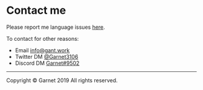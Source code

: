 # Contact me

Please report me language issues [here](https://github.com/Garnet3106/chestnut/issues/).

To contact for other reasons:

- Email [info@gant.work](info@gant.work)
- Twitter DM [@Garnet3106](https://twitter.com/Garnet3106/)
- Discord DM [Garnet#9502](http://discord.com/)

---

Copyright © Garnet 2019 All rights reserved.
